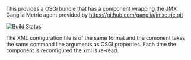 This provides a OSGi bundle that has a component wrapping the JMX Ganglia Metric agent provided by 
https://github.com/ganglia/jmxetric.git


[![Build Status](https://travis-ci.org/ieb/gmond-osgi.svg?branch=master)](https://travis-ci.org/ieb/gmond-osgi)


The XML configuration file is of the same format and the comonent takes the same command line arguments
as OSGI properties. Each time the component is reconfigured the xml is re-read.

